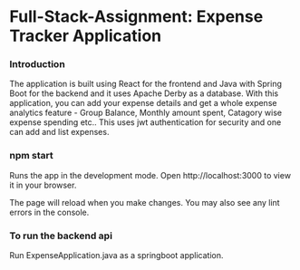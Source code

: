 # **Full-Stack-Assignment: Expense Tracker Application** 

### Introduction
The application is built using React for the frontend and Java with
Spring Boot for the backend and it uses Apache Derby as a database.
With this application, you can add your expense details and get a whole expense analytics feature - Group Balance, Monthly amount spent, Catagory wise expense spending etc..
This uses jwt authentication for security and one can add and list expenses.

### npm start
Runs the app in the development mode.
Open http://localhost:3000 to view it in your browser.

The page will reload when you make changes.
You may also see any lint errors in the console.

### To run the backend api
Run ExpenseApplication.java as a springboot application.






